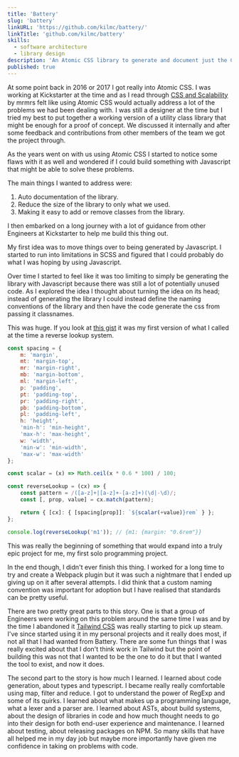 ```yaml
---
title: 'Battery'
slug: 'battery'
linkURL: 'https://github.com/kilmc/battery/'
linkTitle: 'github.com/kilmc/battery'
skills:
  - software architecture
  - library design
description: 'An Atomic CSS library to generate and document just the CSS you need.'
published: true
---
```


At some point back in 2016 or 2017 I got really into Atomic CSS. I was working at Kickstarter at the time and as I read through [CSS and Scalability](https://mrmrs.cc/writing/scalable-css/) by mrmrs felt like using Atomic CSS would actually address a lot of the problems we had been dealing with. I was still a designer at the time but I tried my best to put together a working version of a utility class library that might be enough for a proof of concept. We discussed it internally and after some feedback and contributions from other members of the team we got the project through.

As the years went on with us using Atomic CSS I started to notice some flaws with it as well and wondered if I could build something with Javascript that might be able to solve these problems.

The main things I wanted to address were:

1. Auto documentation of the library.
2. Reduce the size of the library to only what we used.
3. Making it easy to add or remove classes from the library.

I then embarked on a long journey with a lot of guidance from other Engineers at Kickstarter to help me build this thing out.

My first idea was to move things over to being generated by Javascript. I started to run into limitations in SCSS and figured that I could probably do what I was hoping by using Javascript.

Over time I started to feel like it was too limiting to simply be generating the library with Javascript because there was still a lot of potentially unused code. As I explored the idea I thought about turning the idea on its head; instead of generating the library I could instead define the naming conventions of the library and then have the code generate the css from passing it classnames.

This was huge. If you look at [this gist](https://gist.github.com/kilmc/051f1bc09ede9f11bdc95f1616409356) it was my first version of what I called at the time a reverse lookup system.

```javascript
const spacing = {
	m: 'margin',
	mt: 'margin-top',
	mr: 'margin-right',
	mb: 'margin-bottom',
	ml: 'margin-left',
	p: 'padding',
	pt: 'padding-top',
	pr: 'padding-right',
	pb: 'padding-bottom',
	pl: 'padding-left',
	h: 'height',
	'min-h': 'min-height',
	'max-h': 'max-height',
	w: 'width',
	'min-w': 'min-width',
	'max-w': 'max-width'
};

const scalar = (x) => Math.ceil(x * 0.6 * 100) / 100;

const reverseLookup = (cx) => {
	const pattern = /([a-z]+|[a-z]+-[a-z]+)(\d|-\d)/;
	const [, prop, value] = cx.match(pattern);

	return { [cx]: { [spacing[prop]]: `${scalar(+value)}rem` } };
};

console.log(reverseLookup('m1')); // {m1: {margin: "0.6rem"}}
```

This was really the beginning of something that would expand into a truly epic project for me, my first solo programming project.

In the end though, I didn't ever finish this thing. I worked for a long time to try and create a Webpack plugin but it was such a nightmare that I ended up giving up on it after several attempts. I did think that a custom naming convention was important for adoption but I have realised that standards can be pretty useful.

There are two pretty great parts to this story. One is that a group of Engineers were working on this problem around the same time I was and by the time I abandoned it [Tailwind CSS](https://tailwindcss.com) was really starting to pick up steam. I've since started using it in my personal projects and it really does most, if not all that I had wanted from Battery. There are some fun things that I was really excited about that I don't think work in Tailwind but the point of building this was not that I wanted to be the one to do it but that I wanted the tool to exist, and now it does.

The second part to the story is how much I learned. I learned about code generation, about types and typescript. I became really really comfortable using map, filter and reduce. I got to understand the power of RegExp and some of its quirks. I learned about what makes up a programming language, what a lexer and a parser are. I learned about ASTs, about build systems, about the design of libraries in code and how much thought needs to go into their design for both end-user experience and maintenance. I learned about testing, about releasing packages on NPM. So many skills that have all helped me in my day job but maybe more importantly have given me confidence in taking on problems with code.
